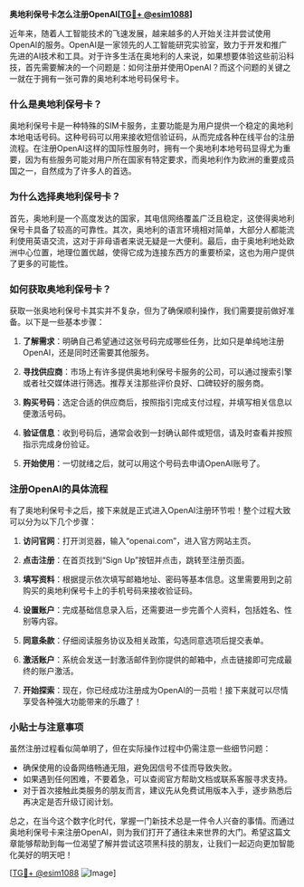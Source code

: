 **奥地利保号卡怎么注册OpenAI[[TG💪+ @esim1088](https://t.me/s/esim1088)]**

近年来，随着人工智能技术的飞速发展，越来越多的人开始关注并尝试使用OpenAI的服务。OpenAI是一家领先的人工智能研究实验室，致力于开发和推广先进的AI技术和工具。对于许多生活在奥地利的人来说，如果想要体验这些前沿科技，首先需要解决的一个问题是：如何注册并使用OpenAI？而这个问题的关键之一就在于拥有一张可靠的奥地利本地号码保号卡。

### 什么是奥地利保号卡？

奥地利保号卡是一种特殊的SIM卡服务，主要功能是为用户提供一个稳定的奥地利本地电话号码。这种号码可以用来接收短信验证码，从而完成各种在线平台的注册流程。在注册OpenAI这样的国际性服务时，拥有一个奥地利本地号码显得尤为重要，因为有些服务可能对用户所在国家有特定要求，而奥地利作为欧洲的重要成员国之一，自然成为了许多人的首选。

### 为什么选择奥地利保号卡？

首先，奥地利是一个高度发达的国家，其电信网络覆盖广泛且稳定，这使得奥地利保号卡具备了较高的可靠性。其次，奥地利的语言环境相对简单，大部分人都能流利使用英语交流，这对于非母语者来说无疑是一大便利。最后，由于奥地利地处欧洲中心位置，地理位置优越，使得它成为连接东西方的重要桥梁，这也为用户提供了更多的可能性。

### 如何获取奥地利保号卡？

获取一张奥地利保号卡其实并不复杂，但为了确保顺利操作，我们需要提前做好准备。以下是一些基本步骤：

1. **了解需求**：明确自己希望通过这张号码完成哪些任务，比如只是单纯地注册OpenAI，还是同时还需要其他服务。
   
2. **寻找供应商**：市场上有许多提供奥地利保号卡服务的公司，可以通过搜索引擎或者社交媒体进行筛选。推荐关注那些评价良好、口碑较好的服务商。

3. **购买号码**：选定合适的供应商后，按照指引完成支付过程，并填写相关信息以便激活号码。

4. **验证信息**：收到号码后，通常会收到一封确认邮件或短信，请及时查看并按照指示完成身份验证。

5. **开始使用**：一切就绪之后，就可以用这个号码去申请OpenAI账号了。

### 注册OpenAI的具体流程

有了奥地利保号卡之后，接下来就是正式进入OpenAI注册环节啦！整个过程大致可以分为以下几个步骤：

1. **访问官网**：打开浏览器，输入“openai.com”，进入官方网站主页。

2. **点击注册**：在首页找到“Sign Up”按钮并点击，跳转至注册页面。

3. **填写资料**：根据提示依次填写邮箱地址、密码等基本信息。这里需要用到之前购买的奥地利保号卡上的手机号码来接收验证码。

4. **设置账户**：完成基础信息录入后，还需要进一步完善个人资料，包括姓名、性别等内容。

5. **同意条款**：仔细阅读服务协议及相关政策，勾选同意选项后提交表单。

6. **激活账户**：系统会发送一封激活邮件到你提供的邮箱中，点击链接即可完成最终的账户激活。

7. **开始探索**：现在，你已经成功注册成为OpenAI的一员啦！接下来就可以尽情享受各种强大功能带来的乐趣了！

### 小贴士与注意事项

虽然注册过程看似简单明了，但在实际操作过程中仍需注意一些细节问题：

- 确保使用的设备网络畅通无阻，避免因信号不佳而导致失败。
- 如果遇到任何困难，不要着急，可以查阅官方帮助文档或联系客服寻求支持。
- 对于首次接触此类服务的朋友而言，建议先从免费试用版本入手，逐步熟悉后再决定是否升级订阅计划。

总之，在当今这个数字化时代，掌握一门新技术总是一件令人兴奋的事情。而通过奥地利保号卡来注册OpenAI，则为我们打开了通往未来世界的大门。希望这篇文章能够帮助到每一位渴望了解并尝试这项黑科技的朋友，让我们一起迈向更加智能化美好的明天吧！

[[TG💪+ @esim1088](https://t.me/s/esim1088) ![Image](https://i.postimg.cc/4NQfJmqS/Snipaste-2025-05-13-00-14-12.png)]